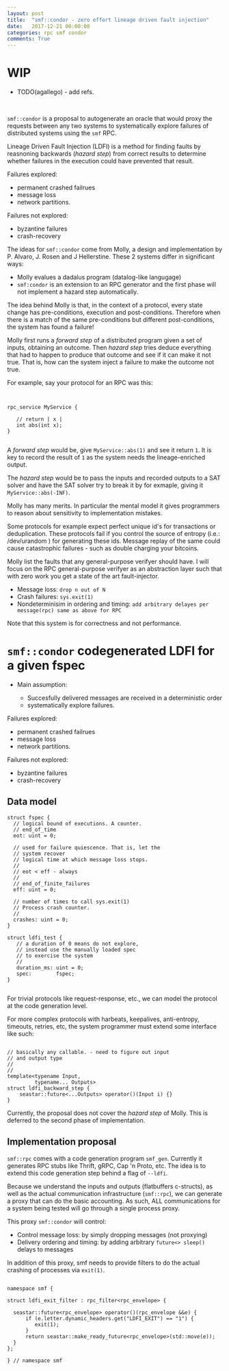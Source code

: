 ```yaml
---
layout: post
title:  "smf::condor - zero effort lineage driven fault injection"
date:   2017-12-21 00:00:00
categories: rpc smf condor 
comments: True
---
```


# WIP

- TODO(agallego) - add refs.
<br />


`smf::condor` is a proposal to autogenerate an oracle
that would proxy the requests between any two systems to systematically
explore failures of distributed systems using the `smf` RPC.

Lineage Driven Fault Injection (LDFI) is a method for 
finding faults by reasnoning backwards (_hazard step_) from correct results
to determine whether failures in the execution could have 
prevented that result. 


Failures explored:

* permanent crashed failrues 
* message loss 
* network partitions. 

Failures not explored:

* byzantine failures
* crash-recovery


The ideas for `smf::condor` come from Molly, a design and implementation by 
P. Alvaro, J. Rosen and J Hellerstine. These 2 systems differ in significant ways:

* Molly evalues a dadalus program (datalog-like langugage)
* `smf:condor` is an extension to an RPC generator and the first phase will
not implement a hazard step automatically.

The idea behind Molly is that, in the context of a protocol, every 
state change has pre-conditions, execution and post-conditions. Therefore when
there is a match of the same pre-conditions but different post-conditions, the
system has found a failure!

Molly first runs a _forward step_ of a distributed program given a set of inputs,
obtaining an outcome. Then _hazard step_ tries deduce everything
that had to happen to produce that outcome and see if it can make it not true.
That is, how can the system inject a failure to make the outcome not true.

For example, say your protocol for an RPC was this: 

```


rpc_service MyService {

   // return | x |
   int abs(int x);
}


```


A _forward step_ would be, give `MyService::abs(1)` and see it return `1`. It is key
to record the result of `1` as the system needs the lineage-enriched output.

The _hazard step_ would be to pass the inputs and recorded outputs to a SAT 
solver and have the SAT solver try to break it by for exmaple, giving it `MyService::abs(-INF)`.

Molly has many merits. In particular the mental model it gives programmers 
to reason about sensitivity to implementation mistakes. 

Some protocols for example expect perfect unique id's for transactions or deduplication. 
These protocols fail if you control the source of entropy (i.e.: /dev/urandom ) for generating 
these ids. Message replay of the same could cause catastrophic failures - such as double
charging your bitcoins.

Molly list the faults that any general-purpose verifyer should have. 
I will focus on the RPC general-purpose verifyer as an abstraction layer 
such that with zero work you get a state of the art fault-injector. 

* Message loss: `drop n out of N`
* Crash failures: `sys.exit(1)`
* Nondeterminisim in ordering and timing: `add arbitrary delayes per message(rpc) same as above for RPC` 

Note that this system is for correctness and not performance. 

# `smf::condor` codegenerated LDFI for a given fspec

* Main assumption: 

  * Succesfully delivered messages are received in a deterministic order
  * systematically explore failures.


Failures explored:

* permanent crashed failrues 
* message loss 
* network partitions. 

Failures not explored:

* byzantine failures
* crash-recovery

## Data model

```
struct fspec {
  // logical bound of executions. A counter.
  // end_of_time
  eot: uint = 0;
  
  // used for failure quiescence. That is, let the
  // system recover 
  // logical time at which message loss stops.
  //
  // eot < eff - always
  //
  // end_of_finite_failures
  eff: uint = 0;
  
  // number of times to call sys.exit(1)
  // Process crash counter.
  //
  crashes: uint = 0;
}

struct ldfi_test {
   // a duration of 0 means do not explore,
   // instead use the manually loaded spec
   // to exercise the system
   //
   duration_ms: uint = 0;
   spec:        fspec;
}


```


For trivial protocols like request-response, etc., 
we can model the protocol at the code generation level. 

For more complex protocols with harbeats, keepalives, 
anti-entropy, timeouts, retries, etc, the system 
programmer must extend some interface like such:

```

// basically any callable. - need to figure out input
// and output type
//
//
template<typename Input, 
         typename... Outputs>
struct ldfi_backward_step {
    seastar::future<...Outputs> operator()(Input i) {}
}

```


Currently, the proposal does not cover the _hazard step_
of Molly. This is deferred to the second phase of implementation.


## Implementation proposal

`smf::rpc` comes with a code generation program `smf_gen`. Currently
it generates RPC stubs like Thrift, gRPC, Cap 'n Proto, etc. The idea
is to extend this code generation step behind a flag of `--ldfi`.

Because we understand the inputs and outputs (flatbuffers c-structs),
as well as the actual communication infrastructure (`smf::rpc`), we can 
generate a proxy that can do the basic accounting. As such, ALL communications
for a system being tested will go through a single process proxy.

This proxy `smf::condor` will control:

* Control message loss: by simply dropping messages (not proxying)
* Delivery ordering and timing: by adding arbitrary `future<> sleep()` delays
to messages

In addition of this proxy, smf needs to provide filters to do the actual crashing
of processes via `exit(1)`.


```

namespace smf {

struct ldfi_exit_filter : rpc_filter<rpc_envelope> {

  seastar::future<rpc_envelope> operator()(rpc_envelope &&e) {
      if (e.letter.dynamic_headers.get("LDFI_EXIT") == "1") {
         exit(1);
      }
      return seastar::make_ready_future<rpc_envelope>(std::move(e));
  }
};

} // namespace smf

```

